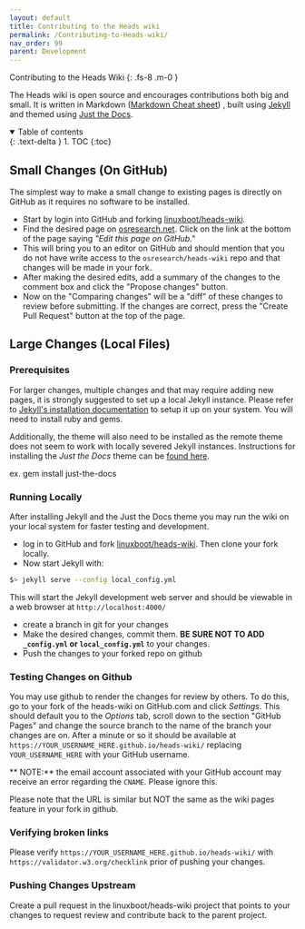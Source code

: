 ```yaml
---
layout: default
title: Contributing to the Heads wiki
permalink: /Contributing-to-Heads-wiki/
nav_order: 99
parent: Development
---
```


Contributing to the Heads Wiki
{: .fs-8 .m-0 }

The Heads wiki is open source and encourages contributions both big and small.
 It is written in Markdown ([Markdown Cheat sheet](https://www.markdownguide.org/cheat-sheet/))
 , built using [Jekyll](https://jekyllrb.com/) and themed using
 [Just the Docs](https://pmarsceill.github.io/just-the-docs/).



<!-- markdownlint-disable MD033 -->
 <details open markdown="block">
   <summary>
     Table of contents
   </summary>
   {: .text-delta }
 1. TOC
 {:toc}
 </details>
 <!-- markdownlint-enable MD033 -->


Small Changes (On GitHub)
---
The simplest way to make a small change to existing pages is directly on GitHub
 as it requires no software to be installed.

* Start by login into GitHub and forking
[linuxboot/heads-wiki](https://github.com/linuxboot/heads-wiki).
* Find the desired page on [osresearch.net](http://osresearch.net/).  Click on
the link at the bottom of the page saying *"Edit this page on GitHub."*
* This will bring you to an editor on GitHub and should mention that you do not
have write access to the `osresearch/heads-wiki` repo and that changes will be
made in your fork.
* After making the desired edits, add a summary of the changes to the comment
 box and click the "Propose changes" button.
* Now on the "Comparing changes" will be a "diff" of these changes to review
 before submitting.  If the changes are correct, press the "Create Pull Request"
 button at the top of the page.


Large Changes (Local Files)
---

### Prerequisites

For larger changes, multiple changes and that may require adding new pages, it
 is strongly suggested to set up a local Jekyll instance.  Please refer to
 [Jekyll's installation documentation](https://jekyllrb.com/docs/) to setup it
 up on your system.  You will need to install ruby and gems.

Additionally, the theme will also need to be installed as the remote theme does
 not seem to work with locally severed Jekyll instances.  Instructions for
 installing the *Just the Docs* theme can be
 [found here](https://pmarsceill.github.io/just-the-docs/).

  ex.  gem install just-the-docs

### Running Locally

After installing Jekyll and the Just the Docs theme you may run the wiki on your local system for faster testing and development.
* log in to GitHub and fork
[linuxboot/heads-wiki](https://github.com/linuxboot/heads-wiki).  Then clone
your fork locally.
* Now start Jekyll with:
```bash
$> jekyll serve --config local_config.yml
```
This will start the Jekyll development web server and should be viewable in a
web browser at `http://localhost:4000/`

* create a branch in git for your changes
* Make the desired changes, commit them.  **BE SURE NOT TO ADD `_config.yml` or `local_config.yml`**
to your changes.
* Push the changes to your forked repo on github

### Testing Changes on Github

You may use github to render the changes for review by others.  To do this, go to your fork of the heads-wiki on
 GitHub.com and click *Settings*.  This should default you to the *Options* tab,
scroll down to the section "GitHub Pages" and change the source branch to the
name of the branch your changes are on.  After a minute or so it should be
available at `https://YOUR_USERNAME_HERE.github.io/heads-wiki/`
replacing `YOUR_USERNAME_HERE` with your GitHub username.

** NOTE:** the email account associated with your GitHub account may receive an
 error regarding the `CNAME`.  Please ignore this.

Please note that the URL is similar but NOT the same as the wiki pages feature in your fork in github.

### Verifying broken links
Please verify `https://YOUR_USERNAME_HERE.github.io/heads-wiki/` with `https://validator.w3.org/checklink` prior of pushing your changes. 

### Pushing Changes Upstream

Create a pull request in the linuxboot/heads-wiki project that points to your changes to request review and contribute back to the parent project.
